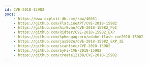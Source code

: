 ```yaml
---
id: CVE-2018-15982
pocs: 
    - https://www.exploit-db.com/raw/46051
    - https://github.com/FlatL1neAPT/CVE-2018-15982
    - https://github.com/AirEvan/CVE-2018-15982_PoC
    - https://github.com/Ridter/CVE-2018-15982_EXP
    - https://github.com/kphongagsorn/adobe-flash-cve2018-15982
    - https://github.com/jas502n/CVE-2018-15982_EXP_IE
    - https://github.com/scanfsec/CVE-2018-15982
    - https://github.com/SyFi/CVE-2018-15982
    - https://github.com/create12138/CVE-2018-15982
---
```

